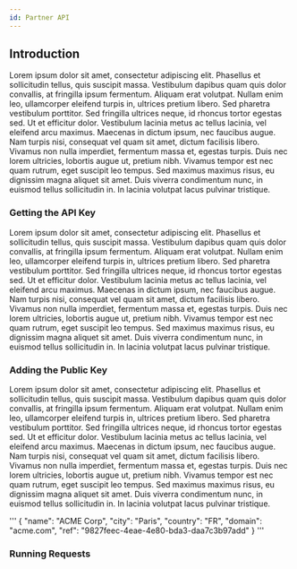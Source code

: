 ```yaml
---
id: Partner API
---
```


Introduction
------------

Lorem ipsum dolor sit amet, consectetur adipiscing elit. Phasellus et sollicitudin tellus, quis suscipit massa. Vestibulum dapibus quam quis dolor convallis, at fringilla ipsum fermentum. Aliquam erat volutpat. Nullam enim leo, ullamcorper eleifend turpis in, ultrices pretium libero. Sed pharetra vestibulum porttitor. Sed fringilla ultrices neque, id rhoncus tortor egestas sed. Ut et efficitur dolor. Vestibulum lacinia metus ac tellus lacinia, vel eleifend arcu maximus. Maecenas in dictum ipsum, nec faucibus augue. Nam turpis nisi, consequat vel quam sit amet, dictum facilisis libero. Vivamus non nulla imperdiet, fermentum massa et, egestas turpis. Duis nec lorem ultricies, lobortis augue ut, pretium nibh. Vivamus tempor est nec quam rutrum, eget suscipit leo tempus. Sed maximus maximus risus, eu dignissim magna aliquet sit amet. Duis viverra condimentum nunc, in euismod tellus sollicitudin in. In lacinia volutpat lacus pulvinar tristique.

### Getting the API Key

Lorem ipsum dolor sit amet, consectetur adipiscing elit. Phasellus et sollicitudin tellus, quis suscipit massa. Vestibulum dapibus quam quis dolor convallis, at fringilla ipsum fermentum. Aliquam erat volutpat. Nullam enim leo, ullamcorper eleifend turpis in, ultrices pretium libero. Sed pharetra vestibulum porttitor. Sed fringilla ultrices neque, id rhoncus tortor egestas sed. Ut et efficitur dolor. Vestibulum lacinia metus ac tellus lacinia, vel eleifend arcu maximus. Maecenas in dictum ipsum, nec faucibus augue. Nam turpis nisi, consequat vel quam sit amet, dictum facilisis libero. Vivamus non nulla imperdiet, fermentum massa et, egestas turpis. Duis nec lorem ultricies, lobortis augue ut, pretium nibh. Vivamus tempor est nec quam rutrum, eget suscipit leo tempus. Sed maximus maximus risus, eu dignissim magna aliquet sit amet. Duis viverra condimentum nunc, in euismod tellus sollicitudin in. In lacinia volutpat lacus pulvinar tristique.

### Adding the Public Key

Lorem ipsum dolor sit amet, consectetur adipiscing elit. Phasellus et sollicitudin tellus, quis suscipit massa. Vestibulum dapibus quam quis dolor convallis, at fringilla ipsum fermentum. Aliquam erat volutpat. Nullam enim leo, ullamcorper eleifend turpis in, ultrices pretium libero. Sed pharetra vestibulum porttitor. Sed fringilla ultrices neque, id rhoncus tortor egestas sed. Ut et efficitur dolor. Vestibulum lacinia metus ac tellus lacinia, vel eleifend arcu maximus. Maecenas in dictum ipsum, nec faucibus augue. Nam turpis nisi, consequat vel quam sit amet, dictum facilisis libero. Vivamus non nulla imperdiet, fermentum massa et, egestas turpis. Duis nec lorem ultricies, lobortis augue ut, pretium nibh. Vivamus tempor est nec quam rutrum, eget suscipit leo tempus. Sed maximus maximus risus, eu dignissim magna aliquet sit amet. Duis viverra condimentum nunc, in euismod tellus sollicitudin in. In lacinia volutpat lacus pulvinar tristique.

'''
{
  "name": "ACME Corp",
  "city": "Paris",
  "country": "FR",
  "domain": "acme.com",
  "ref": "9827feec-4eae-4e80-bda3-daa7c3b97add"
}
'''

### Running Requests


